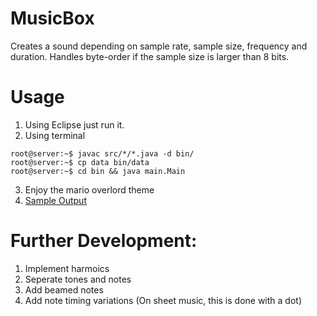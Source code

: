 # MusicBox

Creates a sound depending on sample rate, sample size, frequency and duration.  Handles byte-order if the sample size is larger than 8 bits.

# Usage

1) Using Eclipse just run it.
2) Using terminal

```
root@server:~$ javac src/*/*.java -d bin/
root@server:~$ cp data bin/data
root@server:~$ cd bin && java main.Main
```

3) Enjoy the mario overlord theme
4) [Sample Output](sampleOutput)

# Further Development:

1) Implement harmoics 
2) Seperate tones and notes
3) Add beamed notes
4) Add note timing variations (On sheet music, this is done with a dot)